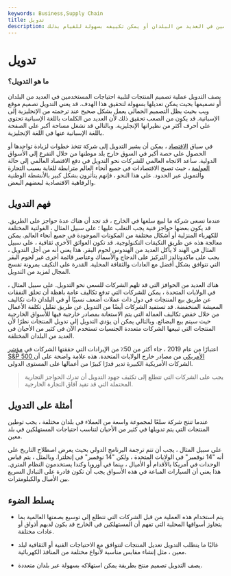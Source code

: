 ```yaml
---
keywords: Business,Supply Chain
title: تدويل
description: التدويل هو تصميم منتج بطريقة تلبي احتياجات المستخدمين في العديد من البلدان أو يمكن تكييفه بسهولة للقيام بذلك.
---
```


# تدويل
### ما هو التدويل؟

يصف التدويل عملية تصميم المنتجات لتلبية احتياجات المستخدمين في العديد من البلدان أو تصميمها بحيث يمكن تعديلها بسهولة لتحقيق هذا الهدف. قد يعني التدويل تصميم موقع ويب بحيث يظل التصميم الجمالي يعمل بشكل صحيح عند ترجمته من الإنجليزية إلى الإسبانية. قد يكون من الصعب تحقيق ذلك لأن العديد من الكلمات باللغة الإسبانية تحتوي على أحرف أكثر من نظيراتها الإنجليزية. وبالتالي قد تشغل مساحة أكبر على الصفحة باللغة الإسبانية عنها في اللغة الإنجليزية.

في سياق [الاقتصاد](/economics) ، يمكن أن يشير التدويل إلى شركة تتخذ خطوات لزيادة تواجدها أو الحصول على حصة أكبر في السوق خارج بلد موطنها من خلال التفرع إلى الأسواق الدولية. ساعد الاتجاه العالمي للشركات نحو التدويل في دفع الاقتصاد العالمي إلى حالة [العولمة](/globalization) ، حيث تصبح الاقتصادات في جميع أنحاء العالم مترابطة للغاية بسبب التجارة والتمويل عبر الحدود. على هذا النحو ، فإنهم يتأثرون بشكل كبير بالأنشطة الوطنية والرفاهية الاقتصادية لبعضهم البعض.

## فهم التدويل

عندما تسعى شركة ما لبيع سلعها في الخارج ، قد تجد أن هناك عدة حواجز على الطريق. قد يكون بعضها حواجز فنية يجب التغلب عليها ؛ على سبيل المثال ، الفولتية المختلفة للكهرباء المنزلية أو أشكال مختلفة من المكونات الموجودة في جميع أنحاء العالم. يمكن معالجة هذه عن طريق التكيفات التكنولوجية. قد تكون العوائق الأخرى ثقافية ، على سبيل المثال في الهند لا يأكل العديد من الهندوس لحوم البقر. هذا يعني أنه من أجل التدويل ، يجب على ماكدونالدز التركيز على الدجاج والأسماك وعناصر قائمة أخرى غير لحوم البقر التي تتوافق بشكل أفضل مع العادات والثقافة المحلية. القدرة على التكيف بمرونة تفسح المجال لمزيد من التدويل.

هناك العديد من الحوافز التي قد تلهم الشركات للسعي نحو التدويل. على سبيل المثال ، في الولايات المتحدة ، يمكن للشركات التي تدفع تكاليف عامة باهظة أن تحلق النفقات عن طريق بيع المنتجات في دول ذات عملات أضعف نسبيًا أو في البلدان ذات تكاليف المعيشة المنخفضة. قد تستفيد الشركات أيضًا من التدويل عن طريق تقليل تكلفة الأعمال من خلال خفض تكاليف العمالة التي يتم الاستعانة بمصادر خارجية فيها للأسواق الخارجية حيث سيتم بيع البضائع. وبالتالي يمكن أن يؤدي التدويل إلى تدويل المنتجات نظرًا لأن المنتجات التي تبيعها الشركات متعددة الجنسيات تستخدم الآن في كثير من الأحيان في العديد من البلدان المختلفة.

اعتبارًا من عام 2019 ، جاء أكثر من 50٪ من الإيرادات التي حققتها الشركات في [مؤشر S&P 500 الأمريكي](/sp500) من مصادر خارج الولايات المتحدة. هذه علامة واضحة على أن الشركات الأمريكية الكبيرة تدير قدرًا كبيرًا من أعمالها على المستوى الدولي.

> يجب على الشركات التي تتطلع إلى تكثيف جهود التدويل أن تدرك الحواجز التجارية المحتملة التي قد تقيد آفاق التجارة الخارجية.

>

## أمثلة على التدويل

عندما تنتج شركة سلعًا لمجموعة واسعة من العملاء في بلدان مختلفة ، يجب توطين المنتجات التي يتم تدويلها في كثير من الأحيان لتناسب احتياجات المستهلكين في بلد معين.

على سبيل المثال ، يجب أن تتم ترجمة البرنامج الدولي بحيث يعرض اصطلاح التاريخ على أنه "14 نوفمبر" في الولايات المتحدة ، ولكن "14 نوفمبر" في إنجلترا. وبالمثل ، يتم قياس الوحدات في أمريكا بالأقدام أو الأميال ، بينما في أوروبا وكندا يستخدمون النظام المتري. هذا يعني أن السيارات المباعة في هذه الأسواق يجب أن تكون قادرة على التبادل السريع بين الأميال والكيلومترات.

## يسلط الضوء

- يتم استخدام هذه العملية من قبل الشركات التي تتطلع إلى توسيع بصمتها العالمية بما يتجاوز أسواقها المحلية التي تفهم أن المستهلكين في الخارج قد يكون لديهم أذواق أو عادات مختلفة.

- غالبًا ما يتطلب التدويل تعديل المنتجات لتتوافق مع الاحتياجات الفنية أو الثقافية لبلد معين ، مثل إنشاء مقابس مناسبة لأنواع مختلفة من المنافذ الكهربائية.

- يصف التدويل تصميم منتج بطريقة يمكن استهلاكه بسهولة عبر بلدان متعددة.

